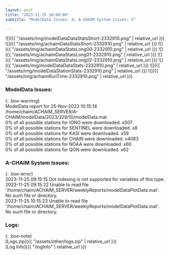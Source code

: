 ```yaml
---
layout: post
title: "2023-11-25 10:00:00"
subtitle: "ModelData Issues: 6; A-CHAIM System Issues: 3"

---
```


![]({{ "/assets/img/modelDataDataStatsShort-2332910.png" | relative_url }})
![]({{ "/assets/img/achaimDataStatsShort-2332910.png" | relative_url }})
![]({{ "/assets/img/achaimDataStatsLong00-2332910.png" | relative_url }})
![]({{ "/assets/img/achaimDataStatsLong01-2332910.png" | relative_url }})
![]({{ "/assets/img/achaimDataStatsLong02-2332910.png" | relative_url }})
![]({{ "/assets/img/modelDataDataStats-2332910.png" | relative_url }})
![]({{ "/assets/img/modelDataStationStats-2332910.png" | relative_url }})
![]({{ "/assets/img/achaimRunTime-2332910.png" | relative_url }})


### ModelData Issues:  
  
{: .box-warning}  
 ModelData report for 25-Nov-2023 10:15:14   
 /home/chaim/ACHAIM_SERVER/A-CHAIM/modelData/2023/329/10/modelData.mat   
 0% of all possible stations for IONO were downloaded. x507   
 0% of all possible stations for SENTINEL were downloaded. x8   
 0% of all possible stations for KASI were downloaded. x59   
 0% of all possible stations for CHAIN were downloaded. x4083   
 0% of all possible stations for NOAA were downloaded. x60   
 0% of all possible stations for QGN were downloaded. x62   
  
### A-CHAIM System Issues:  
  
{: .box-error}  
2023-11-25 09:15:15 Dot indexing is not supported for variables of this type.  
2023-11-25 09:15:22 Unable to read file '/home/chaim/ACHAIM_SERVER/weeklyReports/modelDataPlotData.mat'. No such file or directory.  
2023-11-25 10:15:23 Unable to read file '/home/chaim/ACHAIM_SERVER/weeklyReports/modelDataPlotData.mat'. No such file or directory.  

### Logs:  
  
{: .box-note}  
[Logs.zip]({{ "/assets/other/logs.zip" | relative_url }})  
[Log Info]({{ "/logInfo" | relative_url }})  
